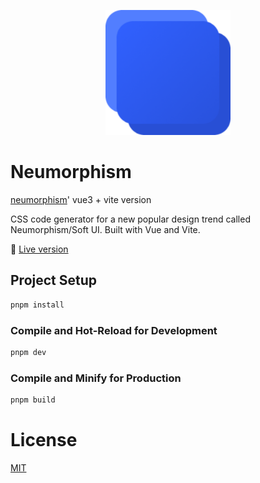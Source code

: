 <p align="center"><img src="./public/android-chrome-512x512.png" width="200"></p>

# Neumorphism

[neumorphism](https://neumorphism.io)' vue3 + vite version

CSS code generator for a new popular design trend called Neumorphism/Soft UI. Built with Vue and Vite.
 

:link: [Live version](https://lemonfog-soft-ui.netlify.app/)

## Project Setup

```sh
pnpm install
```

### Compile and Hot-Reload for Development

```sh
pnpm dev
```

### Compile and Minify for Production

```sh
pnpm build
```

# License
[MIT](./LICENSE)
